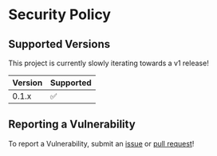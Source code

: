 # Security Policy

## Supported Versions

This project is currently slowly iterating towards a v1 release!

| Version | Supported          |
| ------- | ------------------ |
| 0.1.x   | :white_check_mark: |

## Reporting a Vulnerability

To report a Vulnerability, submit an [issue](https://github.com/jspm/node-importmap-http-loader/issues) or [pull request](https://github.com/jspm/node-importmap-http-loader/pulls)!
